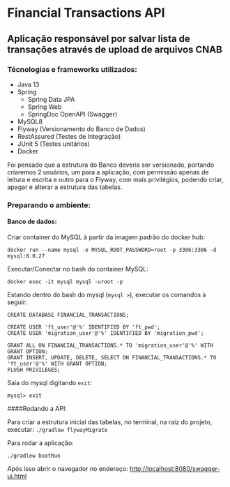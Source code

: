 # Financial Transactions API

## Aplicação responsável por salvar lista de transações através de upload de arquivos CNAB

### Técnologias e frameworks utilizados:
- Java 13
- Spring 
  - Spring Data JPA
  - Spring Web
  - SpringDoc OpenAPI (Swagger)
- MySQL8
- Flyway (Versionamento do Banco de Dados)
- RestAssured (Testes de Integração)
- JUnit 5 (Testes unitários)
- Docker

Foi pensado que a estrutura do Banco deveria ser versionado, portando criaremos 2 usuários, 
um para a aplicação, com permissão apenas de leitura e escrita e outro para o Flyway, com
mais privilégios, podendo criar, apagar e alterar a estrutura das tabelas.  

### Preparando o ambiente:

#### Banco de dados:

Criar container do MySQL à partir da imagem padrão do docker hub:

`docker run --name mysql -e MYSQL_ROOT_PASSWORD=root -p 3306:3306 -d mysql:8.0.27`

Executar/Conectar no bash do container MySQL:

`docker exec -it mysql mysql -uroot -p`

Estando dentro do bash do mysql (`mysql >`), executar os comandos à seguir:

```
CREATE DATABASE FINANCIAL_TRANSACTIONS;

CREATE USER 'ft_user'@'%' IDENTIFIED BY 'ft_pwd';
CREATE USER 'migration_user'@'%' IDENTIFIED BY 'migration_pwd';

GRANT ALL ON FINANCIAL_TRANSACTIONS.* TO 'migration_user'@'%' WITH GRANT OPTION;
GRANT INSERT, UPDATE, DELETE, SELECT ON FINANCIAL_TRANSACTIONS.* TO 'ft_user'@'%' WITH GRANT OPTION;
FLUSH PRIVILEGES;
```
Saia do mysql digitando `exit`:

`mysql> exit` 


####Rodando a API:

Para criar a estrutura inicial das tabelas, no terminal, na raiz do projeto, executar:
`./gradlew flywayMigrate`

Para rodar a aplicação:

`./gradlew bootRun`

Após isso abrir o navegador no endereço: [http://localhost:8080/swagger-ui.html](http://localhost:8080/swagger-ui.html)




